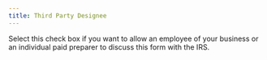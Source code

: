 ```yaml
---
title: Third Party Designee
---
```



Select this check box if you want to allow an employee of your business  or an individual paid preparer to discuss this form with the IRS.
